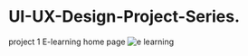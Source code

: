 # UI-UX-Design-Project-Series.
project 1 E-learning home page
![e learning](https://github.com/amrinambro/UI-UX-Design-Project-Series./assets/101463986/b3cd2194-131c-4141-853a-550c8e0a1d55)
